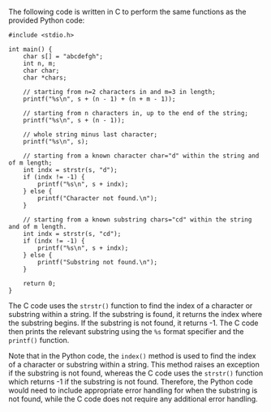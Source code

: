 The following code is written in C to perform the same functions as the provided Python code:
```
#include <stdio.h>

int main() {
    char s[] = "abcdefgh";
    int n, m;
    char char;
    char *chars;

    // starting from n=2 characters in and m=3 in length;
    printf("%s\n", s + (n - 1) + (n + m - 1));

    // starting from n characters in, up to the end of the string;
    printf("%s\n", s + (n - 1));

    // whole string minus last character;
    printf("%s\n", s);

    // starting from a known character char="d" within the string and of m length;
    int indx = strstr(s, "d");
    if (indx != -1) {
        printf("%s\n", s + indx);
    } else {
        printf("Character not found.\n");
    }

    // starting from a known substring chars="cd" within the string and of m length. 
    int indx = strstr(s, "cd");
    if (indx != -1) {
        printf("%s\n", s + indx);
    } else {
        printf("Substring not found.\n");
    }

    return 0;
}
```
The C code uses the `strstr()` function to find the index of a character or substring within a string. If the substring is found, it returns the index where the substring begins. If the substring is not found, it returns -1. The C code then prints the relevant substring using the `%s` format specifier and the `printf()` function.

Note that in the Python code, the `index()` method is used to find the index of a character or substring within a string. This method raises an exception if the substring is not found, whereas the C code uses the `strstr()` function which returns -1 if the substring is not found. Therefore, the Python code would need to include appropriate error handling for when the substring is not found, while the C code does not require any additional error handling.
